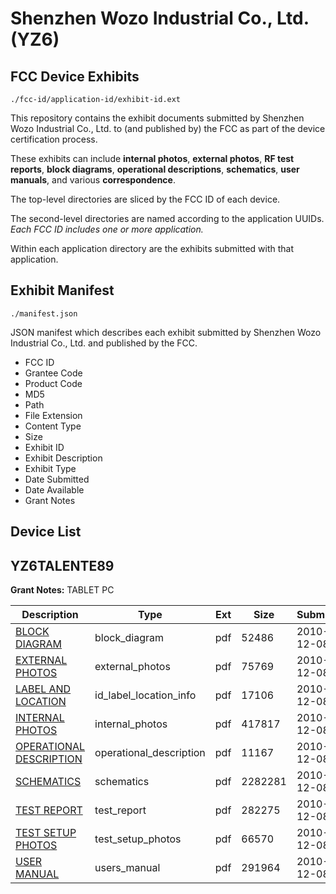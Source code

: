 # Shenzhen Wozo Industrial Co., Ltd. (YZ6)
## FCC Device Exhibits

```
./fcc-id/application-id/exhibit-id.ext
```

This repository contains the exhibit documents submitted by Shenzhen Wozo Industrial Co., Ltd. to (and published by) the FCC as part of the device certification process.

These exhibits can include **internal photos**, **external photos**, **RF test reports**, **block diagrams**, **operational descriptions**, **schematics**, **user manuals**, and various **correspondence**.

The top-level directories are sliced by the FCC ID of each device.

The second-level directories are named according to the application UUIDs. *Each FCC ID includes one or more application.*

Within each application directory are the exhibits submitted with that application. 

## Exhibit Manifest

```
./manifest.json
```

JSON manifest which describes each exhibit submitted by Shenzhen Wozo Industrial Co., Ltd. and published by the FCC.

- FCC ID
- Grantee Code
- Product Code
- MD5
- Path
- File Extension
- Content Type
- Size
- Exhibit ID
- Exhibit Description
- Exhibit Type
- Date Submitted
- Date Available
- Grant Notes

## Device List
## YZ6TALENTE89
**Grant Notes:** TABLET PC

| Description | Type | Ext | Size | Submitted | Available |
| ----------- | ---- | --- | ---- | --------- | --------- |
| [BLOCK DIAGRAM](YZ6TALENTE89/a47ef581313a2a551e608cc3d26bf541/1387742.pdf) | block_diagram | pdf | 52486 | 2010-12-08 | 2010-12-08 |
| [EXTERNAL PHOTOS](YZ6TALENTE89/a47ef581313a2a551e608cc3d26bf541/1387744.pdf) | external_photos | pdf | 75769 | 2010-12-08 | 2010-12-08 |
| [LABEL AND LOCATION](YZ6TALENTE89/a47ef581313a2a551e608cc3d26bf541/1387746.pdf) | id_label_location_info | pdf | 17106 | 2010-12-08 | 2010-12-08 |
| [INTERNAL PHOTOS](YZ6TALENTE89/a47ef581313a2a551e608cc3d26bf541/1387747.pdf) | internal_photos | pdf | 417817 | 2010-12-08 | 2010-12-08 |
| [OPERATIONAL DESCRIPTION](YZ6TALENTE89/a47ef581313a2a551e608cc3d26bf541/1387743.pdf) | operational_description | pdf | 11167 | 2010-12-08 | 2010-12-08 |
| [SCHEMATICS](YZ6TALENTE89/a47ef581313a2a551e608cc3d26bf541/1387749.pdf) | schematics | pdf | 2282281 | 2010-12-08 | 2010-12-08 |
| [TEST REPORT](YZ6TALENTE89/a47ef581313a2a551e608cc3d26bf541/1387745.pdf) | test_report | pdf | 282275 | 2010-12-08 | 2010-12-08 |
| [TEST SETUP PHOTOS](YZ6TALENTE89/a47ef581313a2a551e608cc3d26bf541/1387750.pdf) | test_setup_photos | pdf | 66570 | 2010-12-08 | 2010-12-08 |
| [USER MANUAL](YZ6TALENTE89/a47ef581313a2a551e608cc3d26bf541/1387748.pdf) | users_manual | pdf | 291964 | 2010-12-08 | 2010-12-08 |
